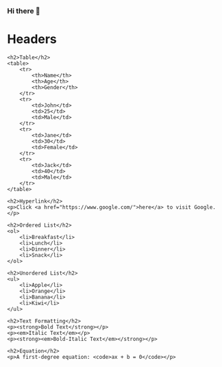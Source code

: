 ### Hi there 👋

<!--
**barant04/barant04** is a ✨ _special_ ✨ repository because its `README.md` (this file) appears on your GitHub profile.

Here are some ideas to get you started:

- 🔭 I’m currently working on ...
- 🌱 I’m currently learning ...
- 👯 I’m looking to collaborate on ...
- 🤔 I’m looking for help with ...
- 💬 Ask me about ...
- 📫 How to reach me: ...
- 😄 Pronouns: ...
- ⚡ Fun fact: ...
-->


<html>
<head>
	<title>Headers, Table, Hyperlink, Ordered List, Unordered List, Text Formatting, and Equation</title>
</head>
<body>
	<h1>Headers</h1>

	<h2>Table</h2>
	<table>
		<tr>
			<th>Name</th>
			<th>Age</th>
			<th>Gender</th>
		</tr>
		<tr>
			<td>John</td>
			<td>25</td>
			<td>Male</td>
		</tr>
		<tr>
			<td>Jane</td>
			<td>30</td>
			<td>Female</td>
		</tr>
		<tr>
			<td>Jack</td>
			<td>40</td>
			<td>Male</td>
		</tr>
	</table>

	<h2>Hyperlink</h2>
	<p>Click <a href="https://www.google.com/">here</a> to visit Google.</p>

	<h2>Ordered List</h2>
	<ol>
		<li>Breakfast</li>
		<li>Lunch</li>
		<li>Dinner</li>
		<li>Snack</li>
	</ol>

	<h2>Unordered List</h2>
	<ul>
		<li>Apple</li>
		<li>Orange</li>
		<li>Banana</li>
		<li>Kiwi</li>
	</ul>

	<h2>Text Formatting</h2>
	<p><strong>Bold Text</strong></p>
	<p><em>Italic Text</em></p>
	<p><strong><em>Bold-Italic Text</em></strong></p>

	<h2>Equation</h2>
	<p>A first-degree equation: <code>ax + b = 0</code></p>
</body>
</html>



